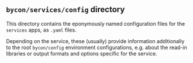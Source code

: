 ## `bycon/services/config` directory

This directory contains the eponymously named configuration files for the
`services` apps, as `.yaml` files.

Depending on the service, these (usually) provide information additionally to
the root `bycon/config` environment configurations, e.g. about the read-in
libraries or output formats and options specific for the service.

